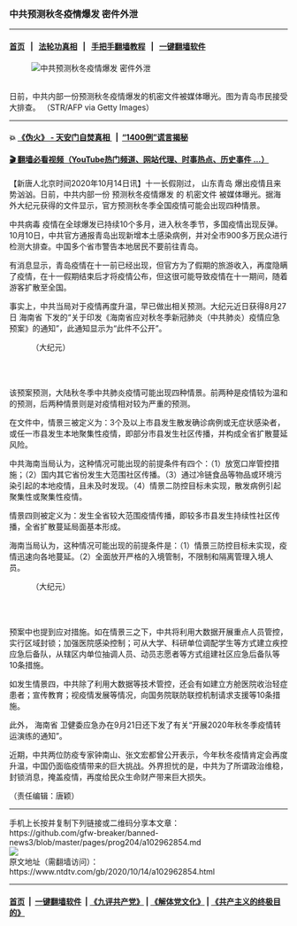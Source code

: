 ### 中共预测秋冬疫情爆发 密件外泄
------------------------

#### [首页](https://github.com/gfw-breaker/banned-news3/blob/master/README.md) &nbsp;&nbsp;|&nbsp;&nbsp; [法轮功真相](https://github.com/begood0513/basic/blob/master/README.md)  &nbsp;&nbsp;|&nbsp;&nbsp; [手把手翻墙教程](https://github.com/gfw-breaker/guides/wiki)  &nbsp;&nbsp;|&nbsp;&nbsp; [一键翻墙软件](https://github.com/gfw-breaker/nogfw/blob/master/README.md)  



<div><div class="featured_image">
 <figure>
  <img alt="中共预测秋冬疫情爆发 密件外泄" src="https://i.ntdtv.com/assets/uploads/2020/10/GettyImages-1229041373-800x450.jpg"/>
 </figure><br/>
 <span class="caption">
  日前，中共内部一份预测秋冬疫情爆发的机密文件被媒体曝光。图为青岛市民接受大排查。 （STR/AFP via Getty Images）
 </span>
</div>
</div><hr/>

#### 💥 [《伪火》 - 天安门自焚真相 ](http://158.247.195.190:10000/videos/blog/weihuo.html)&nbsp; |&nbsp; [“1400例”谎言揭秘  ](http://158.247.195.190:10000/videos/blog/jiexi1400.html)

#### [ 🎬  翻墙必看视频（YouTube热门频道、网站代理、时事热点、历史事件 ...）](https://github.com/gfw-breaker/links/blob/master/banned.md)

<div><div class="post_content" itemprop="articleBody">
 <p>
  【新唐人北京时间2020年10月14日讯】十一长假刚过，
  <ok href="https://www.ntdtv.com/gb/山东青岛.htm">
   山东青岛
  </ok>
  爆出疫情且来势汹汹。日前，中共内部一份
  <ok href="https://www.ntdtv.com/gb/预测秋冬疫情爆发.htm">
   预测秋冬疫情爆发
  </ok>
  的
  <ok href="https://www.ntdtv.com/gb/机密文件.htm">
   机密文件
  </ok>
  被媒体曝光。据海外大纪元获得的文件显示，官方预测秋冬季全国疫情可能会出现四种情景。
 </p>
 <p>
  <ok href="https://www.ntdtv.com/gb/中共病毒.htm">
   中共病毒
  </ok>
  疫情在全球爆发已持续10个多月，进入秋冬季节，多国疫情出现反弹。10月10日，中共官方通报青岛出现新增本土感染病例，并对全市900多万民众进行检测大排查。中国多个省市警告本地居民不要前往青岛。
 </p>
 <p>
  有消息显示，青岛疫情在十一前已经出现，但官方为了假期的旅游收入，再度隐瞒了疫情，在十一假期结束后才将疫情公布，但这很可能导致疫情在十一期间，随着游客扩散至全国。
 </p>
 <p>
  事实上，中共当局对于疫情再度升温，早已做出相关预测。大纪元近日获得8月27日
  <ok href="https://www.ntdtv.com/gb/海南省.htm">
   海南省
  </ok>
  下发的“关于印发《海南省应对秋冬季新冠肺炎（中共肺炎）疫情应急预案》的通知”，此通知显示为“此件不公开”。
 </p>
 <figure class="wp-caption alignnone" id="attachment_102962858" style="width: 450px">
  <img alt="" class="size-full wp-image-102962858" src="https://i.ntdtv.com/assets/uploads/2020/10/087989999-2020-10-10-092122-450x535.jpg">
   <br/><figcaption class="wp-caption-text">
    （大纪元）
   </figcaption><br/>
  </img>
 </figure><br/>
 <p>
  该预案预测，大陆秋冬季中共肺炎疫情可能出现四种情景。前两种是疫情较为温和的预测，后两种情景则是对疫情相对较为严重的预测。
 </p>
 <p>
  在文件中，情景三被定义为：3个及以上市县发生散发确诊病例或无症状感染者，或任一市县发生本地聚集性疫情，即部分市县发生社区传播，并构成全省扩散蔓延风险。
 </p>
 <p>
  中共海南当局认为，这种情况可能出现的前提条件有四个：（1）放宽口岸管控措施；（2）国内其它省份发生大范围社区传播。（3）通过冷链食品等物品或环境污染引起的本地疫情，且未及时发现。（4）情景二防控目标未实现，散发病例引起聚集性或聚集性疫情。
 </p>
 <p>
  情景四则被定义为：发生全省较大范围疫情传播，即较多市县发生持续性社区传播，全省扩散蔓延局面基本形成。
 </p>
 <p>
  海南当局认为，这种情况可能出现的前提条件是：（1）情景三防控目标未实现，疫情迅速向各地蔓延。（2）全面放开严格的入境管制，不限制和隔离管理入境人员。
 </p>
 <figure class="wp-caption alignnone" id="attachment_102962861" style="width: 450px">
  <img alt="" class="size-full wp-image-102962861" src="https://i.ntdtv.com/assets/uploads/2020/10/96352478-2020-10-10-092321-450x548.jpg">
   <br/><figcaption class="wp-caption-text">
    （大纪元）
   </figcaption><br/>
  </img>
 </figure><br/>
 <p>
  预案中也提到应对措施。如在情景三之下，中共将利用大数据开展重点人员管控，实行区域封锁；加强医院感染控制；可从大学、科研单位调配学生等方式建立疾控应急后备队，从辖区内单位抽调人员、动员志愿者等方式组建社区应急后备队等10条措施。
 </p>
 <p>
  如发生情景四，中共除了利用大数据等技术管控，还会有如建立方舱医院收治轻症患者；宣传教育；视疫情发展等情况，向国务院联防联控机制请求支援等10条措施。
 </p>
 <p>
  此外，
  <ok href="https://www.ntdtv.com/gb/海南省.htm">
   海南省
  </ok>
  卫健委应急办在9月21日还下发了有关“开展2020年秋冬季疫情转运演练的通知”。
 </p>
 <p>
  近期，中共两位防疫专家钟南山、张文宏都曾公开表示，今年秋冬疫情肯定会再度升温，中国仍面临疫情带来的巨大挑战。外界担忧的是，中共为了所谓政治维稳，封锁消息，掩盖疫情，再度给民众生命财产带来巨大损失。
 </p>
 <p>
  （责任编辑：唐颖）
 </p>
 <div class="single_ad">
 </div>
</div>
</div>
<hr/>
手机上长按并复制下列链接或二维码分享本文章：<br/>
https://github.com/gfw-breaker/banned-news3/blob/master/pages/prog204/a102962854.md <br/>
<a href='https://github.com/gfw-breaker/banned-news3/blob/master/pages/prog204/a102962854.md'><img src='https://github.com/gfw-breaker/banned-news3/blob/master/pages/prog204/a102962854.md.png'/></a> <br/>
原文地址（需翻墙访问）：https://www.ntdtv.com/gb/2020/10/14/a102962854.html


------------------------
#### [首页](https://github.com/gfw-breaker/banned-news3/blob/master/README.md) &nbsp;|&nbsp; [一键翻墙软件](https://github.com/gfw-breaker/nogfw/blob/master/README.md) &nbsp;| [《九评共产党》](https://github.com/gfw-breaker/9ping.md/blob/master/README.md#九评之一评共产党是什么) | [《解体党文化》](https://github.com/gfw-breaker/jtdwh.md/blob/master/README.md) | [《共产主义的终极目的》](https://github.com/gfw-breaker/gczydzjmd.md/blob/master/README.md)


<img src='http://gfw-breaker.win/banned-news3/pages/prog204/a102962854.md' width='0px' height='0px'/>
